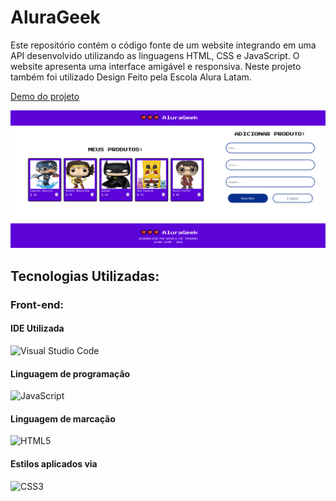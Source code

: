 # AluraGeek

Este repositório contém o código fonte de um website integrando em uma API desenvolvido utilizando as linguagens HTML, CSS e JavaScript. O website apresenta uma interface amigável e responsiva.
Neste projeto também foi utilizado Design Feito pela Escola Alura Latam.

[Demo do projeto](https://challenge-alura-geek-ashy.vercel.app/)

![Capa projeto](https://github.com/rafaelafae/Challenge-AluraGeek/blob/main/img/capa%20do%20projeto%20-%20web.png)

## Tecnologias Utilizadas:

### Front-end:

#### IDE Utilizada

![Visual Studio Code](https://img.shields.io/badge/Visual_Studio_Code-0078D4?style=for-the-badge&logo=visual%20studio%20code&logoColor=whit)

#### Linguagem de programação

![JavaScript](https://img.shields.io/badge/JavaScript-F7DF1E?style=for-the-badge&logo=javascript&logoColor=black)

#### Linguagem de marcação

![HTML5](https://img.shields.io/badge/HTML5-E34F26?style=for-the-badge&logo=html5&logoColor=white)

#### Estilos aplicados via

![CSS3](https://img.shields.io/badge/CSS3-1572B6?style=for-the-badge&logo=css3&logoColor=white)
